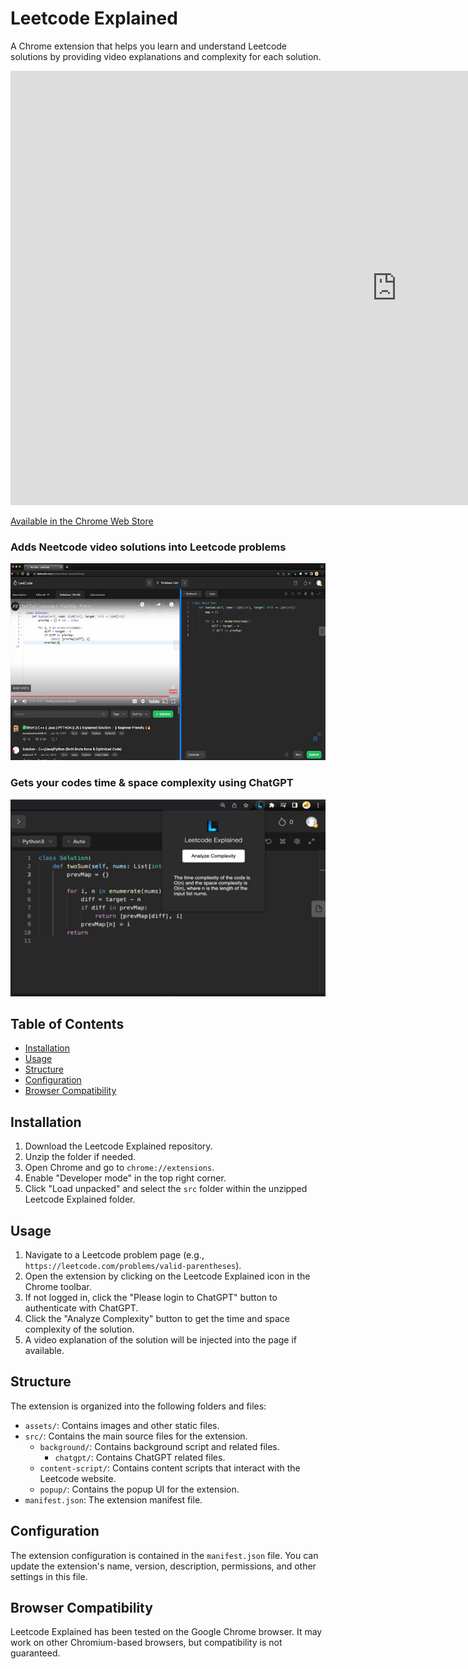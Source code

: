 # Leetcode Explained

A Chrome extension that helps you learn and understand Leetcode solutions by providing video explanations and complexity for each solution.

<iframe width="1236" height="695" src="https://www.youtube.com/embed/E5nvCyVZxuc" title="Introducing Leetcode Explained" frameborder="0" allowfullscreen></iframe>

[Available in the Chrome Web Store](https://chrome.google.com/webstore/detail/leetcode-explained/cofoinjfjcpgcjiinjhcpomcjoalijbe)

### Adds Neetcode video solutions into Leetcode problems

![Leetcode Explained Screenshot 2](./assets/images/screenshot-1.jpeg)

### Gets your codes time & space complexity using ChatGPT

![Leetcode Explained Screenshot 1](./assets/images/screenshot-2.jpeg)

## Table of Contents

- [Installation](#installation)
- [Usage](#usage)
- [Structure](#structure)
- [Configuration](#configuration)
- [Browser Compatibility](#browser-compatibility)

## Installation

1. Download the Leetcode Explained repository.
2. Unzip the folder if needed.
3. Open Chrome and go to `chrome://extensions`.
4. Enable "Developer mode" in the top right corner.
5. Click "Load unpacked" and select the `src` folder within the unzipped Leetcode Explained folder.

## Usage

1. Navigate to a Leetcode problem page (e.g., `https://leetcode.com/problems/valid-parentheses`).
2. Open the extension by clicking on the Leetcode Explained icon in the Chrome toolbar.
3. If not logged in, click the "Please login to ChatGPT" button to authenticate with ChatGPT.
4. Click the "Analyze Complexity" button to get the time and space complexity of the solution.
5. A video explanation of the solution will be injected into the page if available.

## Structure

The extension is organized into the following folders and files:

- `assets/`: Contains images and other static files.
- `src/`: Contains the main source files for the extension.
  - `background/`: Contains background script and related files.
    - `chatgpt/`: Contains ChatGPT related files.
  - `content-script/`: Contains content scripts that interact with the Leetcode website.
  - `popup/`: Contains the popup UI for the extension.
- `manifest.json`: The extension manifest file.

## Configuration

The extension configuration is contained in the `manifest.json` file. You can update the extension's name, version, description, permissions, and other settings in this file.

## Browser Compatibility

Leetcode Explained has been tested on the Google Chrome browser. It may work on other Chromium-based browsers, but compatibility is not guaranteed.
